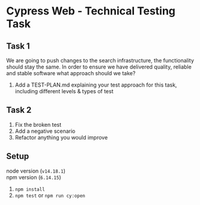 # Cypress Web - Technical Testing Task

## Task 1
We are going to push changes to the search infrastructure, the functionality should stay the same. In order to ensure we have delivered quality, reliable and stable software what approach should we take?
1. Add a TEST-PLAN.md explaining your test approach for this task, including different levels & types of test

## Task 2
1. Fix the broken test
1. Add a negative scenario
1. Refactor anything you would improve

## Setup
node version (`v14.18.1`)    
npm version (`6.14.15`)

1. `npm install`
1. `npm test` or `npm run cy:open`
